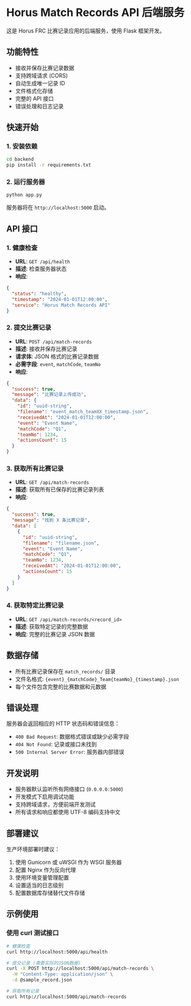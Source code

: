 # Horus Match Records API 后端服务

这是 Horus FRC 比赛记录应用的后端服务，使用 Flask 框架开发。

## 功能特性

- 接收并保存比赛记录数据
- 支持跨域请求 (CORS)
- 自动生成唯一记录 ID
- 文件格式化存储
- 完整的 API 接口
- 错误处理和日志记录

## 快速开始

### 1. 安装依赖

```bash
cd backend
pip install -r requirements.txt
```

### 2. 运行服务器

```bash
python app.py
```

服务器将在 `http://localhost:5000` 启动。

## API 接口

### 1. 健康检查

- **URL**: `GET /api/health`
- **描述**: 检查服务器状态
- **响应**:

```json
{
  "status": "healthy",
  "timestamp": "2024-01-01T12:00:00",
  "service": "Horus Match Records API"
}
```

### 2. 提交比赛记录

- **URL**: `POST /api/match-records`
- **描述**: 接收并保存比赛记录
- **请求体**: JSON 格式的比赛记录数据
- **必需字段**: `event`, `matchCode`, `teamNo`
- **响应**:

```json
{
  "success": true,
  "message": "比赛记录上传成功",
  "data": {
    "id": "uuid-string",
    "filename": "event_match_teamXX_timestamp.json",
    "receivedAt": "2024-01-01T12:00:00",
    "event": "Event Name",
    "matchCode": "Q1",
    "teamNo": 1234,
    "actionsCount": 15
  }
}
```

### 3. 获取所有比赛记录

- **URL**: `GET /api/match-records`
- **描述**: 获取所有已保存的比赛记录列表
- **响应**:

```json
{
  "success": true,
  "message": "找到 X 条比赛记录",
  "data": [
    {
      "id": "uuid-string",
      "filename": "filename.json",
      "event": "Event Name",
      "matchCode": "Q1",
      "teamNo": 1234,
      "receivedAt": "2024-01-01T12:00:00",
      "actionsCount": 15
    }
  ]
}
```

### 4. 获取特定比赛记录

- **URL**: `GET /api/match-records/<record_id>`
- **描述**: 获取特定记录的完整数据
- **响应**: 完整的比赛记录 JSON 数据

## 数据存储

- 所有比赛记录保存在 `match_records/` 目录
- 文件名格式: `{event}_{matchCode}_Team{teamNo}_{timestamp}.json`
- 每个文件包含完整的比赛数据和元数据

## 错误处理

服务器会返回相应的 HTTP 状态码和错误信息：

- `400 Bad Request`: 数据格式错误或缺少必需字段
- `404 Not Found`: 记录或接口未找到
- `500 Internal Server Error`: 服务器内部错误

## 开发说明

- 服务器默认监听所有网络接口 (`0.0.0.0:5000`)
- 开发模式下启用调试功能
- 支持跨域请求，方便前端开发测试
- 所有请求和响应都使用 UTF-8 编码支持中文

## 部署建议

生产环境部署时建议：

1. 使用 Gunicorn 或 uWSGI 作为 WSGI 服务器
2. 配置 Nginx 作为反向代理
3. 使用环境变量管理配置
4. 设置适当的日志级别
5. 配置数据库存储替代文件存储

## 示例使用

### 使用 curl 测试接口

```bash
# 健康检查
curl http://localhost:5000/api/health

# 提交记录 (需要实际的JSON数据)
curl -X POST http://localhost:5000/api/match-records \
  -H "Content-Type: application/json" \
  -d @sample_record.json

# 获取所有记录
curl http://localhost:5000/api/match-records
```
